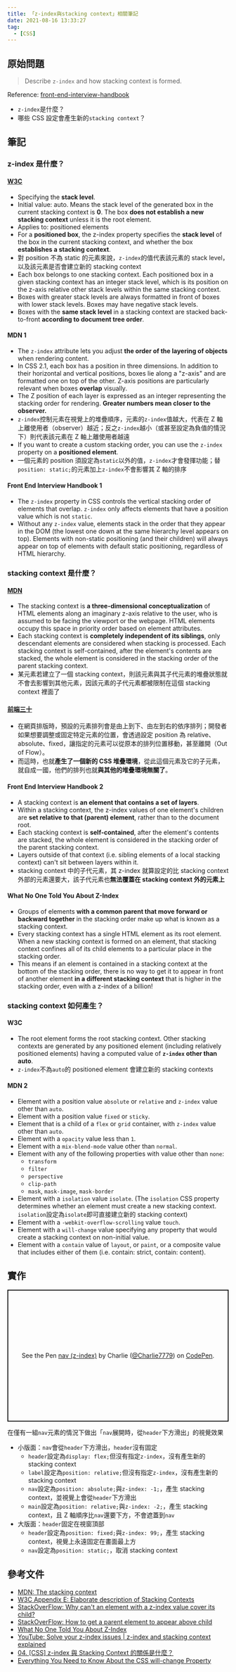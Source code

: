 ```yaml
---
title: 「z-index與stacking context」相關筆記
date: 2021-08-16 13:33:27
tag:
  - [CSS]
---
```


## 原始問題

> Describe `z-index` and how stacking context is formed.

Reference: [front-end-interview-handbook](https://github.com/yangshun/front-end-interview-handbook/blob/master/contents/en/css-questions.md#describe-z-index-and-how-stacking-context-is-formed)

- `z-index`是什麼？
- 哪些 CSS 設定會產生新的`stacking context`？

## 筆記

### z-index 是什麼？

#### [W3C](https://drafts.csswg.org/css2/#z-index)

- Specifying the **stack level**.
- Initial value: auto. Means the stack level of the generated box in the current stacking context is **0**. The box **does not establish a new stacking context** unless it is the root element.
- Applies to: positioned elements
- For a **positioned box**, the z-index property specifies the **stack level** of the box in the current stacking context, and whether the box **establishes a stacking context**.
- 對 position 不為 static 的元素來說，`z-index`的值代表該元素的 stack level，以及該元素是否會建立新的 stacking context
- Each box belongs to one stacking context. Each positioned box in a given stacking context has an integer stack level, which is its position on the z-axis relative other stack levels within the same stacking context.
- Boxes with greater stack levels are always formatted in front of boxes with lower stack levels. Boxes may have negative stack levels.
- Boxes with the **same stack level** in a stacking context are stacked back-to-front **according to document tree order**.

#### MDN 1

- The `z-index` attribute lets you adjust **the order of the layering of objects** when rendering content.
- In CSS 2.1, each box has a position in three dimensions. In addition to their horizontal and vertical positions, boxes lie along a "z-axis" and are formatted one on top of the other. Z-axis positions are particularly relevant when boxes **overlap** visually.
- The Z position of each layer is expressed as an integer representing the stacking order for rendering. **Greater numbers mean closer to the observer.**
- `z-index`控制元素在視覺上的堆疊順序，元素的`z-index`值越大，代表在 Z 軸上離使用者（observer）越近；反之`z-index`越小（或甚至設定為負值的情況下）則代表該元素在 Z 軸上離使用者越遠
- If you want to create a custom stacking order, you can use the `z-index` property on a **positioned element**.
- 一個元素的 position 須設定為`static`以外的值，`z-index`才會發揮功能；替`position: static;`的元素加上`z-index`不會影響其 Z 軸的排序

#### Front End Interview Handbook 1

- The `z-index` property in CSS controls the vertical stacking order of elements that overlap. `z-index` only affects elements that have a position value which is not `static`.
- Without any `z-index` value, elements stack in the order that they appear in the DOM (the lowest one down at the same hierarchy level appears on top). Elements with non-static positioning (and their children) will always appear on top of elements with default static positioning, regardless of HTML hierarchy.

### stacking context 是什麼？

#### [MDN](https://developer.mozilla.org/en-US/docs/Web/CSS/CSS_Positioning/Understanding_z_index/The_stacking_context)

- The stacking context is **a three-dimensional conceptualization** of HTML elements along an imaginary z-axis relative to the user, who is assumed to be facing the viewport or the webpage. HTML elements occupy this space in priority order based on element attributes.
- Each stacking context is **completely independent of its siblings**, only descendant elements are considered when stacking is processed. Each stacking context is self-contained, after the element's contents are stacked, the whole element is considered in the stacking order of the parent stacking context.
- 某元素若建立了一個 stacking context，則該元素與其子代元素的堆疊狀態就不會去影響到其他元素，因該元素的子代元素都被限制在這個 stacking context 裡面了

#### [前端三十](https://ithelp.ithome.com.tw/articles/10217945)

- 在網頁排版時，預設的元素排列會是由上到下、由左到右的依序排列；開發者如果想要調整或固定特定元素的位置，會透過設定 position 為 relative、absolute、fixed，讓指定的元素可以從原本的排列位置移動，甚至離開（Out of Flow）。
- 而這時，也就**產生了一個新的 CSS 堆疊環境**，從此這個元素及它的子元素，就自成一國，他們的排列也就**與其他的堆疊環境無關了**。

#### Front End Interview Handbook 2

- A stacking context is **an element that contains a set of layers**.
- Within a stacking context, the z-index values of one element's children are **set relative to that (parent) element**, rather than to the document root.
- Each stacking context is **self-contained**, after the element's contents are stacked, the whole element is considered in the stacking order of the parent stacking context.
- Layers outside of that context (i.e. sibling elements of a local stacking context) can't sit between layers within it.
- stacking context 中的子代元素，其 z-index 就算設定的比 stacking context 外部的元素還要大，該子代元素也**無法覆蓋在 stacking context 外的元素上**

#### What No One Told You About Z-Index

- Groups of elements **with a common parent that move forward or backward together** in the stacking order make up what is known as a stacking context.
- Every stacking context has a single HTML element as its root element. When a new stacking context is formed on an element, that stacking context confines all of its child elements to a particular place in the stacking order.
- This means if an element is contained in a stacking context at the bottom of the stacking order, there is no way to get it to appear in front of another element **in a different stacking context** that is higher in the stacking order, even with a z-index of a billion!

### stacking context 如何產生？

#### W3C

- The root element forms the root stacking context. Other stacking contexts are generated by any positioned element (including relatively positioned elements) having a computed value of **`z-index` other than auto**.
- `z-index`不為`auto`的 positioned element 會建立新的 stacking contexts

#### MDN 2

- Element with a position value `absolute` or `relative` and `z-index` value other than `auto`.
- Element with a position value `fixed` or `sticky`.
- Element that is a child of a `flex` or `grid` container, with `z-index` value other than `auto`.
- Element with a `opacity` value less than `1`.
- Element with a `mix-blend-mode` value other than `normal`.
- Element with any of the following properties with value other than `none`:
  - `transform`
  - `filter`
  - `perspective`
  - `clip-path`
  - `mask`, `mask-image`, `mask-border`
- Element with a `isolation` value `isolate`. (The `isolation` CSS property determines whether an element must create a new stacking context. `isolation`設定為`isolate`即可直接建立新的 stacking context)
- Element with a `-webkit-overflow-scrolling` value `touch`.
- Element with a `will-change` value specifying any property that would create a stacking context on non-initial value.
- Element with a `contain` value of `layout`, or `paint`, or a composite value that includes either of them (i.e. contain: strict, contain: content).

## 實作

<p class="codepen" data-height="300" data-default-tab="css,result" data-slug-hash="qBmwLLY" data-user="Charlie7779" style="height: 300px; box-sizing: border-box; display: flex; align-items: center; justify-content: center; border: 2px solid; margin: 1em 0; padding: 1em;">
  <span>See the Pen <a href="https://codepen.io/Charlie7779/pen/qBmwLLY">
  nav (z-index)</a> by Charlie (<a href="https://codepen.io/Charlie7779">@Charlie7779</a>)
  on <a href="https://codepen.io">CodePen</a>.</span>
</p>
<script async src="https://cpwebassets.codepen.io/assets/embed/ei.js"></script>

在僅有一組`nav`元素的情況下做出「`nav`展開時，從`header`下方滑出」的視覺效果

- 小版面：`nav`會從`header`下方滑出，`header`沒有固定
  - `header`設定為`display: flex;`但沒有指定`z-index`，沒有產生新的 stacking context
  - `label`設定為`position: relative;`但沒有指定`z-index`，沒有產生新的 stacking context
  - `nav`設定為`position: absolute;`與`z-index: -1;`，產生 stacking context，並視覺上會從`header`下方滑出
  - `main`設定為`position: relative;`與`z-index: -2;`，產生 stacking context，且 Z 軸順序比`nav`還要下方，不會遮蓋到`nav`
- 大版面：`header`固定在視窗頂部
  - `header`設定為`position: fixed;`與`z-index: 99;`，產生 stacking context，視覺上永遠固定在畫面最上方
  - `nav`設定為`position: static;`，取消 stacking context

## 參考文件

- [MDN: The stacking context](https://developer.mozilla.org/en-US/docs/Web/CSS/CSS_Positioning/Understanding_z_index/The_stacking_context)
- [W3C Appendix E: Elaborate description of Stacking Contexts](https://drafts.csswg.org/css2/#elaborate-stacking-contexts)
- [StackOverFlow: Why can't an element with a z-index value cover its child?](https://stackoverflow.com/questions/54897916/why-cant-an-element-with-a-z-index-value-cover-its-child)
- [StackOverFlow: How to get a parent element to appear above child](https://stackoverflow.com/questions/1806421/how-to-get-a-parent-element-to-appear-above-child)
- [What No One Told You About Z-Index](https://philipwalton.com/articles/what-no-one-told-you-about-z-index/)
- [YouTube: Solve your z-index issues | z-index and stacking context explained](https://youtu.be/uS8l4YRXbaw)
- [04. [CSS] z-index 與 Stacking Context 的關係是什麼？](https://ithelp.ithome.com.tw/articles/10217945)
- [Everything You Need to Know About the CSS will-change Property](https://dev.opera.com/articles/css-will-change-property/)

